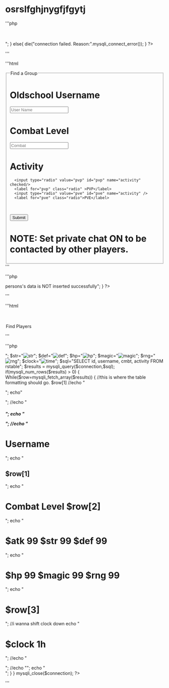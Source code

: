# osrslfghjnygfjfgytj

'''php
<?php

$connection=mysqli_connect("localhost","root","","rsdb");

if($connection){
    echo "connection established! <br><br><br>";
} 
else{
    die("connection failed. Reason:".mysqli_connect_error());
}
?>
'''

'''html
<link href="DisplayBox.css" rel="stylesheet" type="text/css"/>

 <head>
 <meta http-equiv="Content-Type" content="text/html; charset=utf-8" />
 <title>OSRS LFG</title>
 <link rel="icon" href="/phpproject1/favicon.png">
 </head>
<fieldset>
<legend>Find a Group</legend>
<h1>Oldschool Username</h1>
<input type="text" placeholder="User Name" name="username" required /><br>
<h1>Combat Level</h1>
<input type="text" placeholder="Combat" name="cmbt" required /><br>
<h1>Activity</h1>

      <input type="radio" value="pvp" id="pvp" name="activity" checked/>
      <label for="pvp" class="radio" >PVP</label>
      <input type="radio" value="pve" id="pve" name="activity" />
      <label for="pve" class="radio">PVE</label>
    
<br>

<p>
 <label>
 <input type="submit" name="submit" id="submit" value="Submit" />
 </label>
</p>

<h1>NOTE: Set private chat ON to be contacted by other players.</h1>
</fieldset>
'''


'''php
<?php
$username=$_POST['username'];
$cmbt=$_POST['cmbt'];
$activity=$_POST['activity'];
$sql="insert into rstable (username, cmbt, activity) values('$username','$cmbt','$activity')";
    if(!mysqli_query($connection,$sql)){
          echo "<h3>persons's data is NOT inserted successfully</h3>";
    }  
    
?>
'''

'''html
<br><br><br>
<legend>Find Players</legend>

<p>    
'''

'''php
<?php
$atk="<img src='/PhpProject1/skill_icon_attack1.gif' alt ='atk' />";
$str="<img src='/PhpProject1/skill_icon_strength1.gif' alt ='str' />";
$def="<img src='/PhpProject1/skill_icon_defence1.gif' alt ='def' />";
$hp="<img src='/PhpProject1/skill_icon_hitpoints1.gif' alt ='hp' />";
$magic="<img src='/PhpProject1/skill_icon_magic1.gif' alt ='magic' />";
$rng="<img src='/PhpProject1/skill_icon_ranged1.gif' alt ='rng' />";
$clock="<img src='/PhpProject1/clock2.png' alt ='time' />";

$sql="SELECT id, username, cmbt, activity FROM rstable";
$results = mysqli_query($connection,$sql);

if(mysqli_num_rows($results) > 0) 
    {
    While($row=mysqli_fetch_array($results)) {
    //this is where the table formatting should go. $row[1]
        //echo "<p>";
        echo"<div>";
        //echo "<h5>";
        echo "<p>";
        //echo "<h1>Username</h1>";
        echo "<h2>$row[1]</h2>";

        echo "<h1>Combat Level $row[2] </h1>";

        echo "<h1>$atk 99     $str 99   $def 99   </h1>";
        echo "<h1>$hp 99     $magic 99   $rng 99   </h1>";

        echo "<h1>$row[3]</h1>";
    //i wanna shift clock down
        echo "<h1>$clock 1h</h1>";
       //echo "</p>";
        //echo "</h5>";
        echo "</div>";
    }
}      

mysqli_close($connection);
?>
'''

